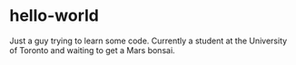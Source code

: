# hello-world
Just a guy trying to learn some code. 
Currently a student at the University of Toronto and waiting to get a Mars bonsai.
